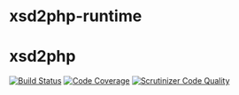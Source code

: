 # xsd2php-runtime

xsd2php
=======

[![Build Status](https://travis-ci.org/goetas/xsd2php-runtime.svg?branch=master)](https://travis-ci.org/goetas/xsd2php-runtime)
[![Code Coverage](https://scrutinizer-ci.com/g/goetas/xsd2php-runtime/badges/coverage.png?b=master)](https://scrutinizer-ci.com/g/goetas/xsd2php-runtime/?branch=master)
[![Scrutinizer Code Quality](https://scrutinizer-ci.com/g/goetas/xsd2php-runtime/badges/quality-score.png?b=master)](https://scrutinizer-ci.com/g/goetas/xsd2php-runtime/?branch=master)
